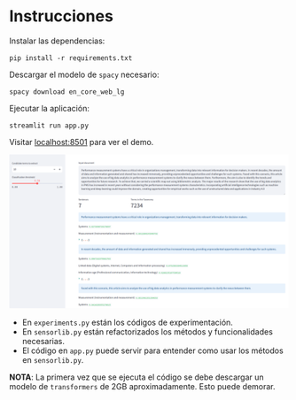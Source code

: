 # Instrucciones

Instalar las dependencias:

```
pip install -r requirements.txt
```

Descargar el modelo de `spacy` necesario:

```
spacy download en_core_web_lg
```

Ejecutar la aplicación:

```
streamlit run app.py
```

Visitar <localhost:8501> para ver el demo.

![](screenshot.png)

- En `experiments.py` están los códigos de experimentación.
- En `sensorlib.py` están refactorizados los métodos y funcionalidades necesarias.
- El código en `app.py` puede servir para entender como usar los métodos en `sensorlib.py`.

**NOTA**: La primera vez que se ejecuta el código se debe descargar un modelo de `transformers` de 2GB aproximadamente. Esto puede demorar.
